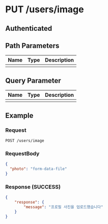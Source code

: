 # PUT /users/image
## Authenticated

## Path Parameters

| Name  | Type           | Description   |
|-------|----------------|---------------|
||||

## Query Parameter

| Name | Type | Description |
| --- | --- | --- |
|  |  |  |

## Example

### Request

```
POST /users/image
```

### RequestBody

```json
{
  "photo": "form-data-file"
}
```

### Response (SUCCESS)

```json
{
    "response": {
        "message": "프로필 사진을 업로드했습니다"
    }
}
```
